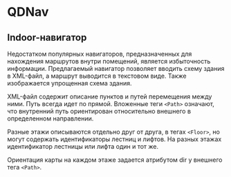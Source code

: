 # QDNav
## Indoor-навигатор

Недостатком популярных навигаторов, предназначенных для нахождения маршрутов внутри помещений,
является избыточность информации. Предлагаемый навигатор позволяет вводить схему здания
в XML-файл, а маршрут выводится в текстовом виде. Также изображается упрощенная схема здания.

XML-файл содержит описание пунктов и путей перемещения между ними.
Путь всегда идет по прямой. Вложенные теги `<Path>` означают, что внутренний путь ориентирован
относительно внешнего в определенном направлении.

Разные этажи описываются отдельно друг от друга, в тегах `<Floor>`, но могут содержать идентификаторы
лестниц и лифтов. На разных этажах идентификатор лестницы или лифта один и тот же.

Ориентация карты на каждом этаже задается атрибутом dir у внешнего тега `<Path>`.
